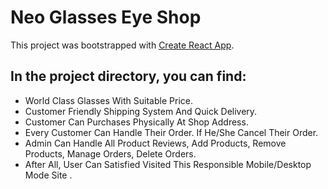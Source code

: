 # Neo Glasses Eye Shop

This project was bootstrapped with [Create React App](https://neo-smart-eye.web.app/).

## In the project directory, you can find:

- World Class Glasses With Suitable Price.
- Customer Friendly Shipping System And Quick Delivery.
- Customer Can Purchases Physically At Shop Address.
- Every Customer Can Handle Their Order. If He/She Cancel Their Order.
- Admin Can Handle All Product Reviews, Add Products, Remove Products, Manage Orders, Delete Orders.
- After All, User Can Satisfied Visited This Responsible Mobile/Desktop Mode Site .
